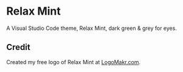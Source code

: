 # Relax Mint

A Visual Studio Code theme, Relax Mint, dark green & grey for eyes.

## Credit

Created my free logo of Relax Mint at [LogoMakr.com](https://logomakr.com/).
